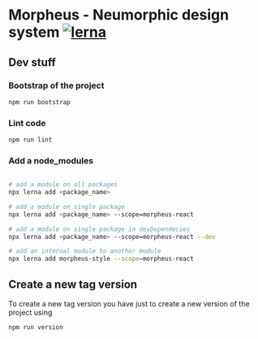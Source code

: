 # Morpheus - Neumorphic design system [![lerna](https://img.shields.io/badge/maintained%20with-lerna-cc00ff.svg)](https://lerna.js.org/)

## Dev stuff

### Bootstrap of the project

```sh
npm run bootstrap
```

### Lint code

```sh
npm run lint
```

### Add a node_modules

```sh

# add a module on all packages
npx lerna add <package_name>

# add a module on single package
npx lerna add <package_name> --scope=morpheus-react

# add a module on single package in devDependecies
npx lerna add <package_name> --scope=morpheus-react --dev

# add an internal module to another module
npx lerna add morpheus-style --scope=morpheus-react
```

## Create a new tag version

To create a new tag version you have just to create a new version of the project using

```sh
npm run version
```
